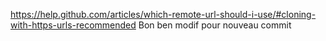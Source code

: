 https://help.github.com/articles/which-remote-url-should-i-use/#cloning-with-https-urls-recommended
Bon ben modif pour nouveau commit

